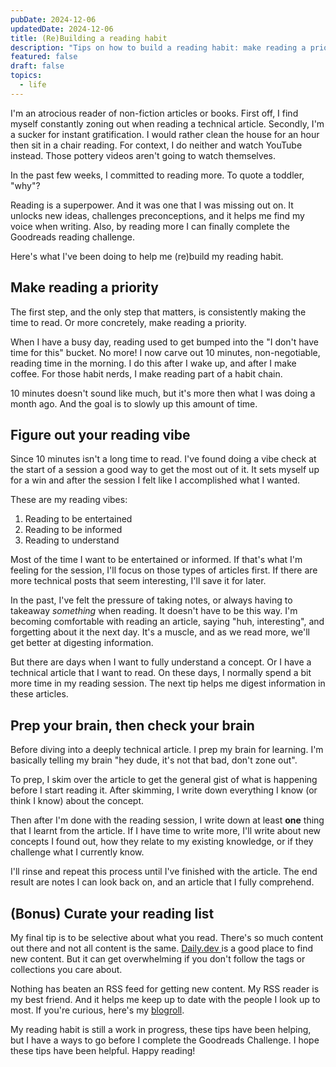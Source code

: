 ```yaml
---
pubDate: 2024-12-06
updatedDate: 2024-12-06
title: (Re)Building a reading habit
description: "Tips on how to build a reading habit: make reading a priority, figure out your reading vibe, prep your brain then check your brain, and finally curate your reading list."
featured: false
draft: false
topics:
  - life
---
```

I'm an atrocious reader of non-fiction articles or books. First off, I find myself constantly zoning out when reading a technical article. Secondly, I'm a sucker for instant gratification. I would rather clean the house for an hour then sit in a chair reading. For context, I do neither and watch YouTube instead. Those pottery videos aren't going to watch themselves.

In the past few weeks, I committed to reading more. To quote a toddler, "why"?

Reading is a superpower. And it was one that I was missing out on. It unlocks new ideas, challenges preconceptions, and it helps me find my voice when writing. Also, by reading more I can finally complete the Goodreads reading challenge.

Here's what I've been doing to help me (re)build my reading habit.

## Make reading a priority
The first step, and the only step that matters, is consistently making the time to read. Or more concretely, make reading a priority.

When I have a busy day, reading used to get bumped into the "I don't have time for this" bucket. No more! I now carve out 10 minutes, non-negotiable, reading time in the morning. I do this after I wake up, and after I make coffee. For those habit nerds, I make reading part of a habit chain.

10 minutes doesn't sound like much, but it's more then what I was doing a month ago. And the goal is to slowly up this amount of time.

## Figure out your reading vibe
Since 10 minutes isn't a long time to read. I've found doing a vibe check at the start of a session a good way to get the most out of it. It sets myself up for a win and after the session I felt like I accomplished what I wanted.

These are my reading vibes:

1. Reading to be entertained
2. Reading to be informed
3. Reading to understand

Most of the time I want to be entertained or informed. If that's what I'm feeling for the session, I'll focus on those types of articles first. If there are more technical posts that seem interesting, I'll save it for later.

In the past, I've felt the pressure of taking notes, or always having to takeaway *something* when reading. It doesn't have to be this way. I'm becoming comfortable with reading an article, saying "huh, interesting", and forgetting about it the next day. It's a muscle, and as we read more, we'll get better at digesting information.

But there are days when I want to fully understand a concept. Or I have a technical article that I want to read. On these days, I normally spend a bit more time in my reading session. The next tip helps me digest information in these articles.
## Prep your brain, then check your brain
Before diving into a deeply technical article. I prep my brain for learning. I'm basically telling my brain "hey dude, it's not that bad, don't zone out".

To prep, I skim over the article to get the general gist of what is happening before I start reading it. After skimming, I write down everything I know (or think I know) about the concept.

Then after I'm done with the reading session, I write down at least **one** thing that I learnt from the article. If I have time to write more, I'll write about new concepts I found out, how they relate to my existing knowledge, or if they challenge what I currently know.

I'll rinse and repeat this process until I've finished with the article. The end result are notes I can look back on, and an article that I fully comprehend.
## (Bonus) Curate your reading list
My final tip is to be selective about what you read. There's so much content out there and not all content is the same. [Daily.dev ](https://dly.to/y69khDARDEa) is a good place to find new content. But it can get overwhelming if you don't follow the tags or collections you care about.

Nothing has beaten an RSS feed for getting new content. My RSS reader is my best friend. And it helps me keep up to date with the people I look up to most. If you're curious, here's my [blogroll](https://raindrop.io/jonathanyeong/blogroll-50287458).

My reading habit is still a work in progress, these tips have been helping, but I have a ways to go before I complete the Goodreads Challenge. I hope these tips have been helpful. Happy reading!